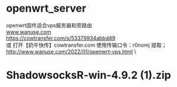 # openwrt_server
openwrt固件适合vps服务器和旁路由 \
www.wanuse.com \
https://cowtransfer.com/s/53379934abbd49 \
 或 打开【奶牛快传】cowtransfer.com 
使用传输口令：r0nomj 提取；\
http://www.wanuse.com/2022/01/openwrt-vps.html \
# ShadowsocksR-win-4.9.2 (1).zip
